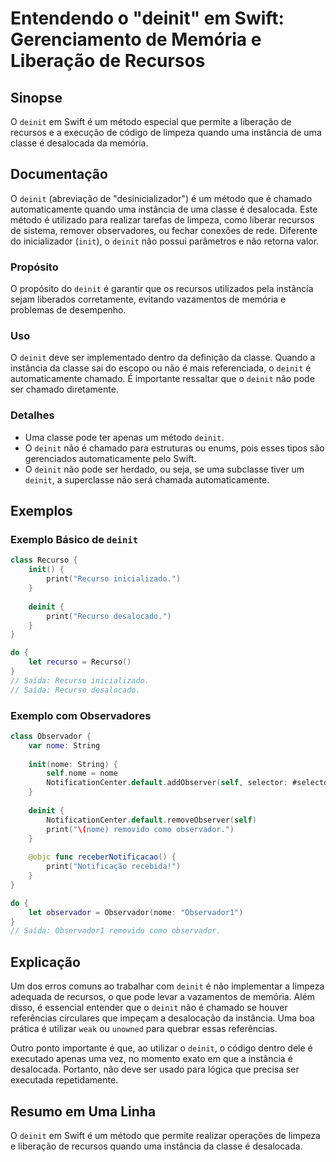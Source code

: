 <!--
Meta Description: # Entendendo o "deinit" em Swift: Gerenciamento de Memória e Liberação de Recursos ## Sinopse O `deinit` em Swift é um método especial que permite a l...
Meta Keywords: deinit, que, uma, não, instância
-->

# Entendendo o "deinit" em Swift: Gerenciamento de Memória e Liberação de Recursos

## Sinopse
O `deinit` em Swift é um método especial que permite a liberação de recursos e a execução de código de limpeza quando uma instância de uma classe é desalocada da memória.

## Documentação
O `deinit` (abreviação de "desinicializador") é um método que é chamado automaticamente quando uma instância de uma classe é desalocada. Este método é utilizado para realizar tarefas de limpeza, como liberar recursos de sistema, remover observadores, ou fechar conexões de rede. Diferente do inicializador (`init`), o `deinit` não possui parâmetros e não retorna valor.

### Propósito
O propósito do `deinit` é garantir que os recursos utilizados pela instância sejam liberados corretamente, evitando vazamentos de memória e problemas de desempenho.

### Uso
O `deinit` deve ser implementado dentro da definição da classe. Quando a instância da classe sai do escopo ou não é mais referenciada, o `deinit` é automaticamente chamado. É importante ressaltar que o `deinit` não pode ser chamado diretamente.

### Detalhes
- Uma classe pode ter apenas um método `deinit`.
- O `deinit` não é chamado para estruturas ou enums, pois esses tipos são gerenciados automaticamente pelo Swift.
- O `deinit` não pode ser herdado, ou seja, se uma subclasse tiver um `deinit`, a superclasse não será chamada automaticamente.

## Exemplos

### Exemplo Básico de `deinit`
```swift
class Recurso {
    init() {
        print("Recurso inicializado.")
    }
    
    deinit {
        print("Recurso desalocado.")
    }
}

do {
    let recurso = Recurso()
}
// Saída: Recurso inicializado.
// Saída: Recurso desalocado.
```

### Exemplo com Observadores
```swift
class Observador {
    var nome: String
    
    init(nome: String) {
        self.nome = nome
        NotificationCenter.default.addObserver(self, selector: #selector(receberNotificacao), name: .someNotification, object: nil)
    }
    
    deinit {
        NotificationCenter.default.removeObserver(self)
        print("\(nome) removido como observador.")
    }
    
    @objc func receberNotificacao() {
        print("Notificação recebida!")
    }
}

do {
    let observador = Observador(nome: "Observador1")
}
// Saída: Observador1 removido como observador.
```

## Explicação
Um dos erros comuns ao trabalhar com `deinit` é não implementar a limpeza adequada de recursos, o que pode levar a vazamentos de memória. Além disso, é essencial entender que o `deinit` não é chamado se houver referências circulares que impeçam a desalocação da instância. Uma boa prática é utilizar `weak` ou `unowned` para quebrar essas referências.

Outro ponto importante é que, ao utilizar o `deinit`, o código dentro dele é executado apenas uma vez, no momento exato em que a instância é desalocada. Portanto, não deve ser usado para lógica que precisa ser executada repetidamente.

## Resumo em Uma Linha
O `deinit` em Swift é um método que permite realizar operações de limpeza e liberação de recursos quando uma instância da classe é desalocada.